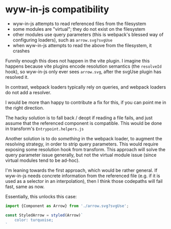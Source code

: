 # wyw-in-js compatibility

- wyw-in-js attempts to read referenced files from the filesystem
- some modules are "virtual"; they do not exist on the filesystem
- other modules use query parameters (this is webpack's blessed way of configuring loaders), such as `arrow.svg?svgUse`
- when wyw-in-js attempts to read the above from the filesystem, it crashes

Funnily enough this does not happen in the vite plugin. I imagine this happens because vite plugins encode resolution semantics (the `resolveId` hook), so wyw-in-js only ever sees `arrow.svg`, after the svgUse plugin has resolved it.

In contrast, webpack loaders typically rely on queries, and webpack loaders do not add a resolver.

I would be more than happy to contribute a fix for this, if you can point me in the right direction.

The hacky solution is to fall back / deopt if reading a file fails, and just assume that the referenced component is compatible. This would be done in transform's `Entrypoint.helpers.js`

Another solution is to do _something_ in the webpack loader, to augment the resolving strategy, in order to strip query parameters. This would require exposing some resolution hook from transform. This approach will solve the query parameter issue generally, but not the virtual module issue (since virtual modules tend to be ad-hoc).

I'm leaning towards the first approach, which would be rather general. If wyw-in-js needs concrete information from the referenced file (e.g. if it is used as a selector in an interpolation), then I think those codepaths will fail fast, same as now. 

Essentially, this unlocks this case:

```ts
import {Component as Arrow} from './arrow.svg?svgUse';

const StyledArrow = styled(Arrow)`
    color: turquoise;
`
```
